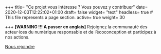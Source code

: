 +++
title= "Ce projet vous intéresse ? Vous pouvez y contribuer"
date= 2020-12-03T12:22:02+01:00
draft= false
widget= "text"
headless= true  # This file represents a page section.
active= true
weight= 30

+++
**[WARNING !!! A passer en anglais]**
Rejoignez la communauté des acteur·ices du numérique responsable et de l’écoconception et participez à nos actions.

[Nous rejoindre](/joinus)
